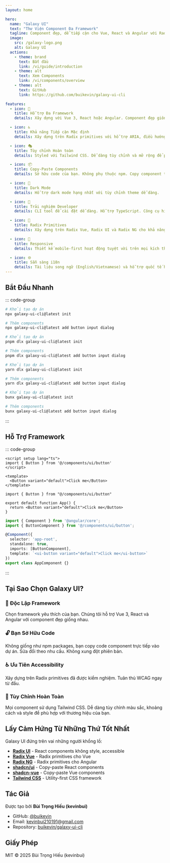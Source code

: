 ```yaml
---
layout: home

hero:
  name: "Galaxy UI"
  text: "Thư Viện Component Đa Framework"
  tagline: Component đẹp, dễ tiếp cận cho Vue, React và Angular với Radix primitives + Tailwind CSS
  image:
    src: /galaxy-logo.png
    alt: Galaxy UI
  actions:
    - theme: brand
      text: Bắt đầu
      link: /vi/guide/introduction
    - theme: alt
      text: Xem Components
      link: /vi/components/overview
    - theme: alt
      text: GitHub
      link: https://github.com/buikevin/galaxy-ui-cli

features:
  - icon: 🎨
    title: Hỗ trợ Đa Framework
    details: Xây dựng với Vue 3, React hoặc Angular. Component đẹp giống nhau, framework khác nhau.

  - icon: ♿
    title: Khả năng Tiếp cận Mặc định
    details: Xây dựng trên Radix primitives với hỗ trợ ARIA, điều hướng bàn phím và quản lý focus.

  - icon: 🎭
    title: Tùy chỉnh Hoàn toàn
    details: Styled với Tailwind CSS. Dễ dàng tùy chỉnh và mở rộng để phù hợp với thương hiệu của bạn.

  - icon: 📦
    title: Copy-Paste Components
    details: Sở hữu code của bạn. Không phụ thuộc npm. Copy component trực tiếp vào dự án.

  - icon: 🌙
    title: Dark Mode
    details: Hỗ trợ dark mode hạng nhất với tùy chỉnh theme dễ dàng.

  - icon: 🚀
    title: Trải nghiệm Developer
    details: CLI tool để cài đặt dễ dàng. Hỗ trợ TypeScript. Công cụ hiện đại.

  - icon: 🔧
    title: Radix Primitives
    details: Xây dựng trên Radix Vue, Radix UI và Radix NG cho khả năng tiếp cận vững chắc.

  - icon: 📱
    title: Responsive
    details: Thiết kế mobile-first hoạt động tuyệt vời trên mọi kích thước màn hình.

  - icon: 🌐
    title: Sẵn sàng i18n
    details: Tài liệu song ngữ (English/Vietnamese) và hỗ trợ quốc tế hóa.
---
```


## Bắt Đầu Nhanh

::: code-group

```bash [npm]
# Khởi tạo dự án
npx galaxy-ui-cli@latest init

# Thêm components
npx galaxy-ui-cli@latest add button input dialog
```

```bash [pnpm]
# Khởi tạo dự án
pnpm dlx galaxy-ui-cli@latest init

# Thêm components
pnpm dlx galaxy-ui-cli@latest add button input dialog
```

```bash [yarn]
# Khởi tạo dự án
yarn dlx galaxy-ui-cli@latest init

# Thêm components
yarn dlx galaxy-ui-cli@latest add button input dialog
```

```bash [bun]
# Khởi tạo dự án
bunx galaxy-ui-cli@latest init

# Thêm components
bunx galaxy-ui-cli@latest add button input dialog
```

:::

## Hỗ Trợ Framework

::: code-group

```vue [Vue 3]
<script setup lang="ts">
import { Button } from '@/components/ui/button'
</script>

<template>
  <Button variant="default">Click me</Button>
</template>
```

```tsx [React]
import { Button } from "@/components/ui/button"

export default function App() {
  return <Button variant="default">Click me</Button>
}
```

```typescript [Angular]
import { Component } from '@angular/core';
import { ButtonComponent } from '@/components/ui/button';

@Component({
  selector: 'app-root',
  standalone: true,
  imports: [ButtonComponent],
  template: `<ui-button variant="default">Click me</ui-button>`
})
export class AppComponent {}
```

:::

## Tại Sao Chọn Galaxy UI?

### 🎯 Độc Lập Framework
Chọn framework yêu thích của bạn. Chúng tôi hỗ trợ Vue 3, React và Angular với component đẹp giống nhau.

### 🔓 Bạn Sở Hữu Code
Không giống như npm packages, bạn copy code component trực tiếp vào dự án. Sửa đổi theo nhu cầu. Không xung đột phiên bản.

### ♿ Ưu Tiên Accessibility
Xây dựng trên Radix primitives đã được kiểm nghiệm. Tuân thủ WCAG ngay từ đầu.

### 🎨 Tùy Chỉnh Hoàn Toàn
Mọi component sử dụng Tailwind CSS. Dễ dàng tùy chỉnh màu sắc, khoảng cách và style để phù hợp với thương hiệu của bạn.

## Lấy Cảm Hứng Từ Những Thứ Tốt Nhất

Galaxy UI đứng trên vai những người khổng lồ:

- **[Radix UI](https://www.radix-ui.com/)** - React components không style, accessible
- **[Radix Vue](https://www.radix-vue.com/)** - Radix primitives cho Vue
- **[Radix NG](https://www.radix-ng.com/)** - Radix primitives cho Angular
- **[shadcn/ui](https://ui.shadcn.com/)** - Copy-paste React components
- **[shadcn-vue](https://www.shadcn-vue.com/)** - Copy-paste Vue components
- **[Tailwind CSS](https://tailwindcss.com/)** - Utility-first CSS framework

## Tác Giả

Được tạo bởi **Bùi Trọng Hiếu (kevinbui)**

- GitHub: [@buikevin](https://github.com/buikevin)
- Email: kevinbui210191@gmail.com
- Repository: [buikevin/galaxy-ui-cli](https://github.com/buikevin/galaxy-ui-cli)

## Giấy Phép

MIT © 2025 Bùi Trọng Hiếu (kevinbui)
